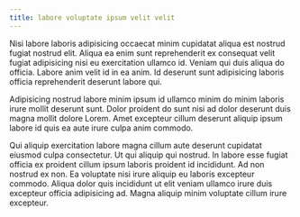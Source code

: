 ```yaml
---
title: labore voluptate ipsum velit velit
---
```


Nisi labore laboris adipisicing occaecat minim cupidatat aliqua est nostrud fugiat nostrud elit. Aliqua ea enim sunt reprehenderit ex consequat velit fugiat adipisicing nisi eu exercitation ullamco id. Veniam qui duis aliqua do officia. Labore anim velit id in ea anim. Id deserunt sunt adipisicing laboris officia reprehenderit deserunt labore qui.

Adipisicing nostrud labore minim ipsum id ullamco minim do minim laboris irure mollit deserunt sunt. Dolor proident do sunt nisi ad dolor deserunt duis magna mollit dolore Lorem. Amet excepteur cillum deserunt aliquip ipsum labore id quis ea aute irure culpa anim commodo.

Qui aliquip exercitation labore magna cillum aute deserunt cupidatat eiusmod culpa consectetur. Ut qui aliquip qui nostrud. In labore esse fugiat officia ex proident cillum ipsum laboris proident id incididunt. Ad non nostrud ex non. Ea voluptate nisi irure aliquip eu laboris excepteur commodo. Aliqua dolor quis incididunt ut elit veniam ullamco irure duis excepteur officia adipisicing ad. Magna aliquip minim voluptate cillum irure excepteur.